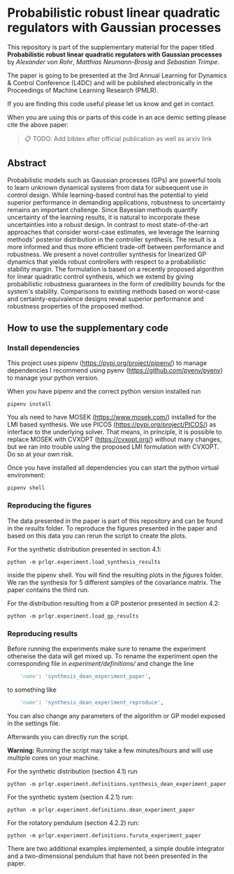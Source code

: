 
# Probabilistic robust linear quadratic regulators with Gaussian processes

This repository is part of the supplementary material
for the paper titled 
**Probabilistic robust linear quadratic regulators with Gaussian processes**
by *Alexander von Rohr*, *Matthias Neumann-Brosig* and *Sebastian Trimpe*.

The paper is going to be presented at the 3rd Annual Learning for Dynamics & Control Conference (L4DC) and will be published electronically in the Proceedings of Machine Learning Research (PMLR).

If you are finding this code useful please let us know and get in contact.

When you are using this or parts of this code in an ace
demic setting please cite the above paper:

> 📋 TODO: Add bibtex after official publication as well as arxiv link

## Abstract

Probabilistic models such as Gaussian processes (GPs) are powerful tools to learn unknown dynamical systems from data for subsequent use in control design.
While learning-based control has the potential to yield superior performance in demanding applications, robustness to uncertainty remains an important challenge.
Since Bayesian methods quantify uncertainty of the learning results, it is natural to incorporate these uncertainties into a robust design. 
In contrast to most state-of-the-art approaches that consider worst-case estimates, we leverage the learning methods' posterior distribution in the controller synthesis. 
The result is a more informed and thus more efficient trade-off between performance and robustness.
We present a novel controller synthesis for linearized GP dynamics that yields robust controllers with respect to a probabilistic stability margin.
The formulation is based on a recently proposed algorithm for linear quadratic control synthesis, which we extend by giving probabilistic robustness guarantees in the form of credibility bounds for the system's stability.
Comparisons to existing methods based on worst-case and certainty-equivalence designs reveal superior performance and robustness properties of the proposed method.

## How to use the supplementary code

### Install dependencies

This project uses pipenv (https://pypi.org/project/pipenv/) to manage dependencies
I recommend using pyenv (https://github.com/pyenv/pyenv) to manage your python version.

When you have pipenv and the correct python version installed run

```
pipenv install
```

You als need to have MOSEK (https://www.mosek.com/) installed for the LMI based synthesis.
We use PICOS (https://pypi.org/project/PICOS/) as interface to the underlying solver. 
That means, in principle, it is possible to replace MOSEK with CVXOPT (https://cvxopt.org/) without many changes, but we ran into trouble using the proposed LMI formulation with CVXOPT.
Do so at your own risk.

Once you have installed all dependencies you can start the python virtual environment:

```
pipenv shell
```

### Reproducing the figures

The data presented in the paper is part of this repository and can be found in the *results* folder.
To reproduce the figures presented in the paper and based on this data you can rerun the script to create the plots.

For the synthetic distribution presented in section 4.1:

```
python -m prlqr.experiment.load_synthesis_results

```

inside the pipenv shell. You will find the resulting plots in the *figures* folder.
We ran the synthesis for 5 different samples of the covariance matrix. The paper contains the third run.


For the distribution resulting from a GP posterior presented in section 4.2:

```
python -m prlqr.experiment.load_gp_results
```

### Reproducing results

Before running the experiments make sure to rename the experiment otherwise the data will get mixed up.
To rename the experiment open the corresponding file in *experiment/definitions/* and change the line

```python
    'name': 'synthesis_dean_experiment_paper',
```

to something like 
```python
    'name': 'synthesis_dean_experiment_reproduce',
```

You can also change any parameters of the algorithm or GP model exposed in the settings file.

Afterwards you can directly run the script.

**Warning:** Running the script may take a few minutes/hours and will use multiple cores on your machine.

For the synthetic distribution (section 4.1) run
```
python -m prlqr.experiment.definitions.synthesis_dean_experiment_paper
```

For the synthetic system (section 4.2.1) run:

```
python -m prlqr.experiment.definitions.dean_experiment_paper
```

For the rotatory pendulum (section 4.2.2) run:

```
python -m prlqr.experiment.definitions.furuta_experiment_paper
```

There are two additional examples implemented, a simple double integrator and a two-dimensional pendulum that have not been presented in the paper. 